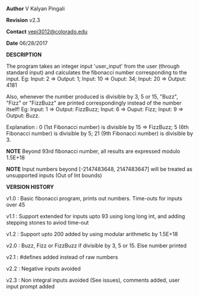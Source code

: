 **Author**
V Kalyan Pingali

**Revision**
v2.3

**Contact**
vepi3012@colorado.edu

**Date**
06/28/2017

****DESCRIPTION****

The program takes an integer input 'user_input' from the user (through standard input) and calculates the fibonacci number corresponding to the input. Eg: Input: 2 => Output: 1; Input: 10 => Ouput: 34; Input: 20 => Output: 4181

Also, whenever the number produced is divisible by 3, 5 or 15, "Buzz", "Fizz" or "FizzBuzz" are printed correspondingly instead of the number itself! Eg: Input: 1 => Output: FizzBuzz; Input: 6 => Ouput: Fizz; Input: 9 => Output: Buzz.

Explanation : 0 (1st Fibonacci number) is divisible by 15 => FizzBuzz; 5 (6th Fibonacci number) is divisible by 5; 21 (9th Fibonacci number) is divisible by 3.

**NOTE**
Beyond 93rd fibonacci number, all results are expressed modulo 1.5E+18

**NOTE**
Input numbers beyond [-2147483648, 2147483647] will be treated as unsupported inputs (Out of Int bounds)

****VERSION HISTORY****

v1.0 : Basic fibonacci program, prints out numbers. Time-outs for inputs over 45

v1.1 : Support extended for inputs upto 93 using long long int, and adding stepping stones to aviod time-out

v1.2 : Support upto 200 added by using modular arithmetic by 1.5E+18

v2.0 : Buzz, Fizz or FizzBuzz if divisible by 3, 5 or 15. Else number printed

v2.1 : #defines added instead of raw numbers

v2.2 : Negative inputs avoided

v2.3 : Non integral inputs avoided (See issues), comments added, user input prompt added
